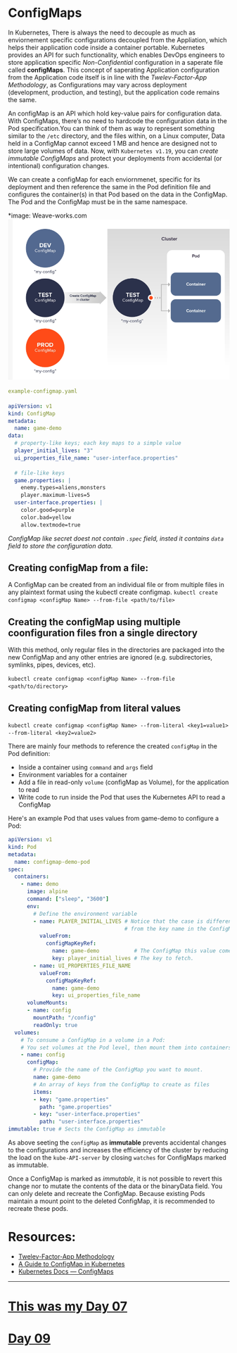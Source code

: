 # ConfigMaps

In Kubernetes, There is always the need to decouple as much as enviornement specific configurations decoupled from the Appliation, which helps their application code inside a container portable. Kubernetes provides an API for such functionality, which enables DevOps engineers to store application specific *Non-Confidential* configuration in a saperate file called **configMaps**. This concept of saperating Application configuration from the Application code itself is in line with the *Twelev-Factor-App Methodology*, as Configurations may vary across deployment (development, production, and testing), but the application code remains the same.

An configMap is an API which hold key-value pairs for configuration data. With ConfigMaps, there’s no need to hardcode the configuration data in the Pod specification.You can think of them as way to represent something similar to the `/etc` directory, and the files within, on a Linux computer, Data held in a ConfigMap cannot exceed 1 MB and hence are designed not to store large volumes of data. Now, with `Kubernetes v1.19`, you can *create immutable ConfigMaps* and protect your deployments from accidental (or intentional) configuration changes.

We can create a configMap for each enviornmenet, specific for its deployment and then reference the same in the Pod definition file and configures the container(s) in that Pod based on the data in the ConfigMap. The Pod and the ConfigMap must be in the same namespace.

*image: Weave-works.com
![ConfigMaps](../images/configmaps.png)


```yaml
example-configmap.yaml

apiVersion: v1
kind: ConfigMap
metadata:
  name: game-demo
data:
  # property-like keys; each key maps to a simple value
  player_initial_lives: "3"
  ui_properties_file_name: "user-interface.properties"

  # file-like keys
  game.properties: |
    enemy.types=aliens,monsters
    player.maximum-lives=5    
  user-interface.properties: |
    color.good=purple
    color.bad=yellow
    allow.textmode=true
```
*ConfigMap like secret doest not contain `.spec` field, insted it contains `data` field to store the configuration data.*


## Creating configMap from a file:
A ConfigMap can be created from an individual file or from multiple files in any plaintext format using the kubectl create configmap.
`kubectl create configmap <configMap Name> --from-file <path/to/file>`


## Creating the configMap using multiple coonfiguration files fron a single directory
With this method, only regular files in the directories are packaged into the new ConfigMap and any other entries are ignored (e.g. subdirectories, symlinks, pipes, devices, etc).

`kubectl create configmap <configMap Name> --from-file <path/to/directory>`


## Creating configMap from literal values
`kubectl create configmap <configMap Name> --from-literal <key1=value1> --from-literal <key2=value2>`

There are mainly four methods to reference the created `configMap` in the Pod definition:  

- Inside a container using `command` and `args` field
- Environment variables for a container
- Add a file in read-only `volume` (configMap as Volume), for the application to read
- Write code to run inside the Pod that uses the Kubernetes API to read a ConfigMap


Here's an example Pod that uses values from game-demo to configure a Pod:
```yaml
apiVersion: v1
kind: Pod
metadata:
  name: configmap-demo-pod
spec:
  containers:
    - name: demo
      image: alpine
      command: ["sleep", "3600"]
      env:
        # Define the environment variable
        - name: PLAYER_INITIAL_LIVES # Notice that the case is different here
                                     # from the key name in the ConfigMap.
          valueFrom:
            configMapKeyRef:
              name: game-demo           # The ConfigMap this value comes from.
              key: player_initial_lives # The key to fetch.
        - name: UI_PROPERTIES_FILE_NAME
          valueFrom:
            configMapKeyRef:
              name: game-demo
              key: ui_properties_file_name
      volumeMounts:
      - name: config
        mountPath: "/config"
        readOnly: true
  volumes:
    # To consume a ConfigMap in a volume in a Pod:
    # You set volumes at the Pod level, then mount them into containers inside that Pod
    - name: config
      configMap:
        # Provide the name of the ConfigMap you want to mount.
        name: game-demo
        # An array of keys from the ConfigMap to create as files
        items:
        - key: "game.properties"
          path: "game.properties"
        - key: "user-interface.properties"
          path: "user-interface.properties"
immutable: true # Sects the ConfigMap as immutable
```
As above seeting the `configMap` as **immutable** prevents accidental changes to the configurations and increases the efficiency of the cluster by reducing the load on the `kube-API-server` by closing `watches` for ConfigMaps marked as immutable.

Once a ConfigMap is marked as *immutable*, it is not possible to revert this change nor to mutate the contents of the data or the binaryData field. You can only delete and recreate the ConfigMap. Because existing Pods maintain a mount point to the deleted ConfigMap, it is recommended to recreate these pods.



# Resources:
- [Twelev-Factor-App Methodology](https://12factor.net/)
- [A Guide to ConfigMap in Kubernetes](https://www.weave.works/blog/kubernetes-configmap)
- [Kubernetes Docs — ConfigMaps](https://kubernetes.io/docs/concepts/configuration/configmap/)

---

# [This was my Day 07](./07-lifecycle-and-probes.md)




# [Day 09](Update)